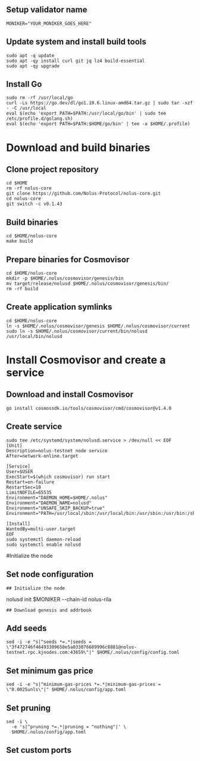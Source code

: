 ## Setup validator name
```
MONIKER="YOUR_MONIKER_GOES_HERE"
```

## Update system and install build tools
```
sudo apt -q update
sudo apt -qy install curl git jq lz4 build-essential
sudo apt -qy upgrade
```
## Install Go
```
sudo rm -rf /usr/local/go
curl -Ls https://go.dev/dl/go1.19.6.linux-amd64.tar.gz | sudo tar -xzf - -C /usr/local
eval $(echo 'export PATH=$PATH:/usr/local/go/bin' | sudo tee /etc/profile.d/golang.sh)
eval $(echo 'export PATH=$PATH:$HOME/go/bin' | tee -a $HOME/.profile)
```
# Download and build binaries
## Clone project repository
```
cd $HOME
rm -rf nolus-core
git clone https://github.com/Nolus-Protocol/nolus-core.git
cd nolus-core
git switch -c v0.1.43
```
## Build binaries
```
cd $HOME/nolus-core
make build
```
## Prepare binaries for Cosmovisor
```
cd $HOME/nolus-core
mkdir -p $HOME/.nolus/cosmovisor/genesis/bin
mv target/release/nolusd $HOME/.nolus/cosmovisor/genesis/bin/
rm -rf build
```
## Create application symlinks
```
cd $HOME/nolus-core
ln -s $HOME/.nolus/cosmovisor/genesis $HOME/.nolus/cosmovisor/current
sudo ln -s $HOME/.nolus/cosmovisor/current/bin/nolusd /usr/local/bin/nolusd
```

# Install Cosmovisor and create a service
## Download and install Cosmovisor
```
go install cosmossdk.io/tools/cosmovisor/cmd/cosmovisor@v1.4.0
```
## Create service
```
sudo tee /etc/systemd/system/nolusd.service > /dev/null << EOF
[Unit]
Description=nolus-testnet node service
After=network-online.target

[Service]
User=$USER
ExecStart=$(which cosmovisor) run start
Restart=on-failure
RestartSec=10
LimitNOFILE=65535
Environment="DAEMON_HOME=$HOME/.nolus"
Environment="DAEMON_NAME=nolusd"
Environment="UNSAFE_SKIP_BACKUP=true"
Environment="PATH=/usr/local/sbin:/usr/local/bin:/usr/sbin:/usr/bin:/sbin:/bin:/usr/games:/usr/local/games:/snap/bin:$HOME/.nolus/cosmovisor/current/bin"

[Install]
WantedBy=multi-user.target
EOF
sudo systemctl daemon-reload
sudo systemctl enable nolusd
```
#Initialize the node
## Set node configuration
```
## Initialize the node
```
nolusd init $MONIKER --chain-id nolus-rila
```
## Download genesis and addrbook
```
## Add seeds
```
sed -i -e "s|^seeds *=.*|seeds = \"3f472746f46493309650e5a033076689996c8881@nolus-testnet.rpc.kjnodes.com:43659\"|" $HOME/.nolus/config/config.toml
```
## Set minimum gas price
```
sed -i -e "s|^minimum-gas-prices *=.*|minimum-gas-prices = \"0.0025unls\"|" $HOME/.nolus/config/app.toml
```
## Set pruning
```
sed -i \
  -e 's|^pruning *=.*|pruning = "nothing"|' \
  $HOME/.nolus/config/app.toml
```
## Set custom ports
```

```

```

```

```

```

```

```

```

```

```

```

```

```

```

```

